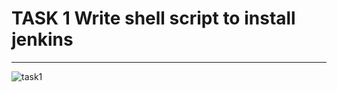 # TASK 1 Write shell script to install jenkins
--------------------------------------------------------------------------------------------------------------------------------------------------------------------------------------------------------------------------------------------------

![task1](https://github.com/user-attachments/assets/8196af04-8f41-456e-9cd5-00bb54c93ff5)
